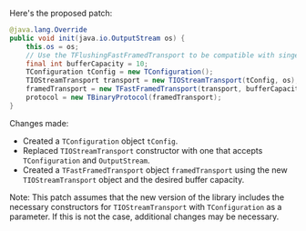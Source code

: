 Here's the proposed patch:

```java
@java.lang.Override
public void init(java.io.OutputStream os) {
    this.os = os;
    // Use the TFlushingFastFramedTransport to be compatible with singer_thrift log.
    final int bufferCapacity = 10;
    TConfiguration tConfig = new TConfiguration();
    TIOStreamTransport transport = new TIOStreamTransport(tConfig, os);
    framedTransport = new TFastFramedTransport(transport, bufferCapacity);
    protocol = new TBinaryProtocol(framedTransport);
}
```

Changes made:

* Created a `TConfiguration` object `tConfig`.
* Replaced `TIOStreamTransport` constructor with one that accepts `TConfiguration` and `OutputStream`.
* Created a `TFastFramedTransport` object `framedTransport` using the new `TIOStreamTransport` object and the desired buffer capacity.

Note: This patch assumes that the new version of the library includes the necessary constructors for `TIOStreamTransport` with `TConfiguration` as a parameter. If this is not the case, additional changes may be necessary.